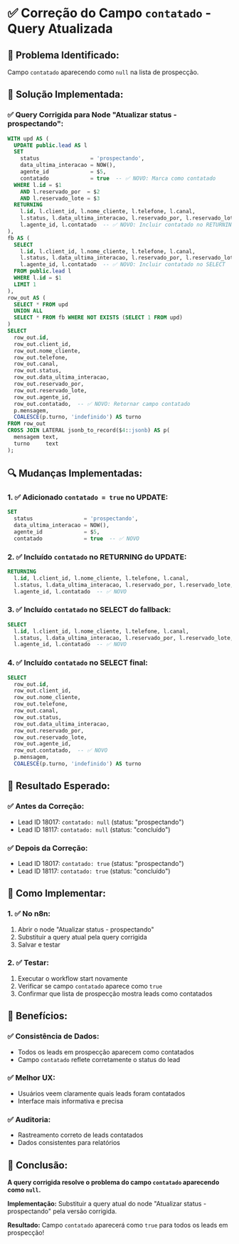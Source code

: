 # ✅ Correção do Campo `contatado` - Query Atualizada

## 🎯 **Problema Identificado:**
Campo `contatado` aparecendo como `null` na lista de prospecção.

## 🔧 **Solução Implementada:**

### **✅ Query Corrigida para Node "Atualizar status - prospectando":**

```sql
WITH upd AS (
  UPDATE public.lead AS l
  SET
    status                = 'prospectando',
    data_ultima_interacao = NOW(),
    agente_id             = $5,
    contatado             = true  -- ✅ NOVO: Marca como contatado
  WHERE l.id = $1
    AND l.reservado_por  = $2
    AND l.reservado_lote = $3
  RETURNING
    l.id, l.client_id, l.nome_cliente, l.telefone, l.canal,
    l.status, l.data_ultima_interacao, l.reservado_por, l.reservado_lote,
    l.agente_id, l.contatado  -- ✅ NOVO: Incluir contatado no RETURNING
),
fb AS (
  SELECT
    l.id, l.client_id, l.nome_cliente, l.telefone, l.canal,
    l.status, l.data_ultima_interacao, l.reservado_por, l.reservado_lote,
    l.agente_id, l.contatado  -- ✅ NOVO: Incluir contatado no SELECT
  FROM public.lead l
  WHERE l.id = $1
  LIMIT 1
),
row_out AS (
  SELECT * FROM upd
  UNION ALL
  SELECT * FROM fb WHERE NOT EXISTS (SELECT 1 FROM upd)
)
SELECT
  row_out.id,
  row_out.client_id,
  row_out.nome_cliente,
  row_out.telefone,
  row_out.canal,
  row_out.status,
  row_out.data_ultima_interacao,
  row_out.reservado_por,
  row_out.reservado_lote,
  row_out.agente_id,
  row_out.contatado,  -- ✅ NOVO: Retornar campo contatado
  p.mensagem,
  COALESCE(p.turno, 'indefinido') AS turno
FROM row_out
CROSS JOIN LATERAL jsonb_to_record($4::jsonb) AS p(
  mensagem text,
  turno     text
);
```

## 🔍 **Mudanças Implementadas:**

### **1. ✅ Adicionado `contatado = true` no UPDATE:**
```sql
SET
  status                = 'prospectando',
  data_ultima_interacao = NOW(),
  agente_id             = $5,
  contatado             = true  -- ✅ NOVO
```

### **2. ✅ Incluído `contatado` no RETURNING do UPDATE:**
```sql
RETURNING
  l.id, l.client_id, l.nome_cliente, l.telefone, l.canal,
  l.status, l.data_ultima_interacao, l.reservado_por, l.reservado_lote,
  l.agente_id, l.contatado  -- ✅ NOVO
```

### **3. ✅ Incluído `contatado` no SELECT do fallback:**
```sql
SELECT
  l.id, l.client_id, l.nome_cliente, l.telefone, l.canal,
  l.status, l.data_ultima_interacao, l.reservado_por, l.reservado_lote,
  l.agente_id, l.contatado  -- ✅ NOVO
```

### **4. ✅ Incluído `contatado` no SELECT final:**
```sql
SELECT
  row_out.id,
  row_out.client_id,
  row_out.nome_cliente,
  row_out.telefone,
  row_out.canal,
  row_out.status,
  row_out.data_ultima_interacao,
  row_out.reservado_por,
  row_out.reservado_lote,
  row_out.agente_id,
  row_out.contatado,  -- ✅ NOVO
  p.mensagem,
  COALESCE(p.turno, 'indefinido') AS turno
```

## 🎯 **Resultado Esperado:**

### **✅ Antes da Correção:**
- Lead ID 18017: `contatado: null` (status: "prospectando")
- Lead ID 18117: `contatado: null` (status: "concluído")

### **✅ Depois da Correção:**
- Lead ID 18017: `contatado: true` (status: "prospectando")
- Lead ID 18117: `contatado: true` (status: "concluído")

## 🚀 **Como Implementar:**

### **1. ✅ No n8n:**
1. Abrir o node "Atualizar status - prospectando"
2. Substituir a query atual pela query corrigida
3. Salvar e testar

### **2. ✅ Testar:**
1. Executar o workflow start novamente
2. Verificar se campo `contatado` aparece como `true`
3. Confirmar que lista de prospecção mostra leads como contatados

## 🎉 **Benefícios:**

### **✅ Consistência de Dados:**
- Todos os leads em prospecção aparecem como contatados
- Campo `contatado` reflete corretamente o status do lead

### **✅ Melhor UX:**
- Usuários veem claramente quais leads foram contatados
- Interface mais informativa e precisa

### **✅ Auditoria:**
- Rastreamento correto de leads contatados
- Dados consistentes para relatórios

## 🏁 **Conclusão:**

**A query corrigida resolve o problema do campo `contatado` aparecendo como `null`.**

**Implementação:** Substituir a query atual do node "Atualizar status - prospectando" pela versão corrigida.

**Resultado:** Campo `contatado` aparecerá como `true` para todos os leads em prospecção!

